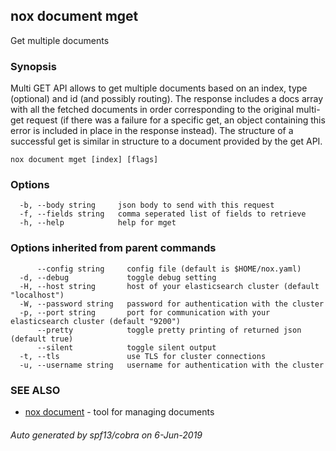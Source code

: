 ## nox document mget

Get multiple documents

### Synopsis

Multi GET API allows to get multiple
documents based on an index, type (optional) and
id (and possibly routing). The response includes a docs
array with all the fetched documents in order corresponding to the original
multi-get request (if there was a failure for a specific get,
an object containing this error is included in place in the response instead).
The structure of a successful get is similar in structure to a document provided by the get API.

```
nox document mget [index] [flags]
```

### Options

```
  -b, --body string     json body to send with this request
  -f, --fields string   comma seperated list of fields to retrieve
  -h, --help            help for mget
```

### Options inherited from parent commands

```
      --config string     config file (default is $HOME/nox.yaml)
  -d, --debug             toggle debug setting
  -H, --host string       host of your elasticsearch cluster (default "localhost")
  -W, --password string   password for authentication with the cluster
  -p, --port string       port for communication with your elasticsearch cluster (default "9200")
      --pretty            toggle pretty printing of returned json (default true)
      --silent            toggle silent output
  -t, --tls               use TLS for cluster connections
  -u, --username string   username for authentication with the cluster
```

### SEE ALSO

* [nox document](nox_document.md)	 - tool for managing documents

###### Auto generated by spf13/cobra on 6-Jun-2019
